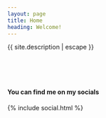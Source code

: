 ```yaml
---
layout: page
title: Home
heading: Welcome!
---
```


{{ site.description | escape }}

<br/><br/><br/>

#### You can find me on my socials
{% include social.html %}
